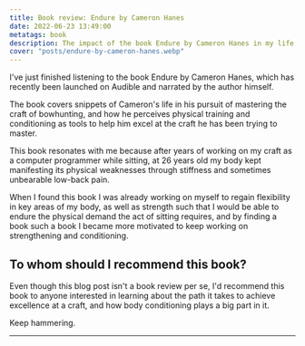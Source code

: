 ```yaml
---
title: Book review: Endure by Cameron Hanes
date: 2022-06-23 13:49:00
metatags: book
description: The impact of the book Endure by Cameron Hanes in my life.
cover: "posts/endure-by-cameron-hanes.webp"
---
```


I've just finished listening to the book Endure by Cameron Hanes, which has recently been launched on Audible and narrated by the author himself.

The book covers snippets of Cameron's life in his pursuit of mastering the craft of bowhunting, and how he perceives physical training and conditioning as tools to help him excel at the craft he has been trying to master.

This book resonates with me because after years of working on my craft as a computer programmer while sitting, at 26 years old my body kept manifesting its physical weaknesses through stiffness and sometimes unbearable low-back pain.

When I found this book I was already working on myself to regain flexibility in key areas of my body, as well as strength such that I would be able to endure the physical demand the act of sitting requires, and by finding a book such a book I became more motivated to keep working on strengthening and conditioning.

## To whom should I recommend this book?

Even though this blog post isn't a book review per se, I'd recommend this book to anyone interested in learning about the path it takes to achieve excellence at a craft, and how body conditioning plays a big part in it.

Keep hammering.

---

